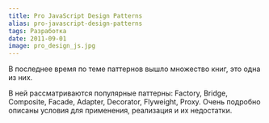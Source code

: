 ```yaml
---
title: Pro JavaScript Design Patterns
alias: pro-javascript-design-patterns
tags: Разработка
date: 2011-09-01
image: pro_design_js.jpg
---
```


В последнее время по теме паттернов вышло множество книг, это одна из них.

В ней рассматриваются популярные паттерны: Factory, Bridge, Composite, Facade, Adapter, Decorator, Flyweight, Proxy. Очень подробно описаны условия для применения, реализация и их недостатки.

